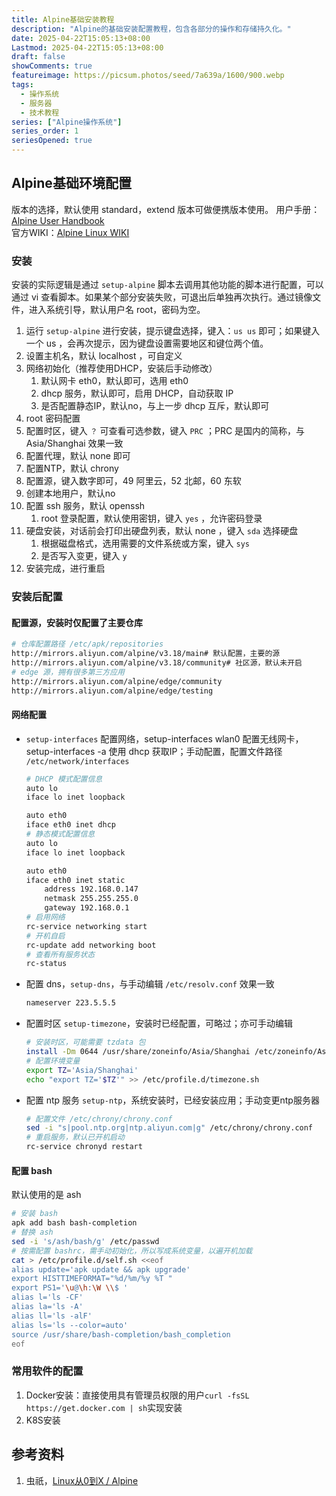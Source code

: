```yaml
---
title: Alpine基础安装教程
description: "Alpine的基础安装配置教程，包含各部分的操作和存储持久化。"
date: 2025-04-22T15:05:13+08:00
Lastmod: 2025-04-22T15:05:13+08:00
draft: false
showComments: true
featureimage: https://picsum.photos/seed/7a639a/1600/900.webp
tags:
  - 操作系统
  - 服务器
  - 技术教程
series: ["Alpine操作系统"]
series_order: 1
seriesOpened: true
---
```


## Alpine基础环境配置

版本的选择，默认使用 standard，extend 版本可做便携版本使用。
用户手册：[Alpine User Handbook](https://docs.alpinelinux.org/user-handbook/0.1a/index.html)  
官方WIKI：[Alpine Linux WIKI](https://wiki.alpinelinux.org/wiki/Installation)

### 安装

安装的实际逻辑是通过 `setup-alpine` 脚本去调用其他功能的脚本进行配置，可以通过 vi 查看脚本。如果某个部分安装失败，可退出后单独再次执行。通过镜像文件，进入系统引导，默认用户名 root，密码为空。

1. 运行 `setup-alpine` 进行安装，提示键盘选择，键入：`us us` 即可；如果键入一个 us ，会再次提示，因为键盘设置需要地区和键位两个值。
2. 设置主机名，默认 localhost ，可自定义
3. 网络初始化（推荐使用DHCP，安装后手动修改）
    1. 默认网卡 eth0，默认即可，选用 eth0
    2. dhcp 服务，默认即可，启用 DHCP，自动获取 IP
    3. 是否配置静态IP，默认no，与上一步 dhcp 互斥，默认即可
4. root 密码配置
5. 配置时区，键入 `？` 可查看可选参数，键入 `PRC` ；PRC 是国内的简称，与 Asia/Shanghai 效果一致
6. 配置代理，默认 none 即可
7. 配置NTP，默认 chrony
8. 配置源，键入数字即可，49 阿里云，52 北邮，60 东软
9. 创建本地用户，默认no
10. 配置 ssh 服务，默认 openssh
    1. root 登录配置，默认使用密钥，键入 `yes` ，允许密码登录
11. 硬盘安装，对话前会打印出硬盘列表，默认 none ，键入 `sda` 选择硬盘
    1. 根据磁盘格式，选用需要的文件系统或方案，键入 `sys`
    2. 是否写入变更，键入 `y`
12. 安装完成，进行重启

### 安装后配置

#### 配置源，安装时仅配置了主要仓库

```bash
# 仓库配置路径 /etc/apk/repositories
http://mirrors.aliyun.com/alpine/v3.18/main# 默认配置，主要的源
http://mirrors.aliyun.com/alpine/v3.18/community# 社区源，默认未开启
# edge 源，拥有很多第三方应用
http://mirrors.aliyun.com/alpine/edge/community
http://mirrors.aliyun.com/alpine/edge/testing
```

#### 网络配置

- `setup-interfaces` 配置网络，setup-interfaces wlan0 配置无线网卡，setup-interfaces -a 使用 dhcp 获取IP；手动配置，配置文件路径 `/etc/network/interfaces`

    ```bash
    # DHCP 模式配置信息
    auto lo
    iface lo inet loopback
    
    auto eth0
    iface eth0 inet dhcp
    # 静态模式配置信息
    auto lo
    iface lo inet loopback
    
    auto eth0
    iface eth0 inet static
        address 192.168.0.147
        netmask 255.255.255.0
        gateway 192.168.0.1
    # 启用网络
    rc-service networking start
    # 开机自启
    rc-update add networking boot
    # 查看所有服务状态
    rc-status
    ```

- 配置 dns，`setup-dns`，与手动编辑 `/etc/resolv.conf` 效果一致

    ```bash
    nameserver 223.5.5.5
    ```

- 配置时区 `setup-timezone`，安装时已经配置，可略过；亦可手动编辑

    ```bash
    # 安装时区，可能需要 tzdata 包
    install -Dm 0644 /usr/share/zoneinfo/Asia/Shanghai /etc/zoneinfo/Asia/Shanghai
    # 配置环境变量
    export TZ='Asia/Shanghai' 
    echo "export TZ='$TZ'" >> /etc/profile.d/timezone.sh
    ```

- 配置 ntp 服务 `setup-ntp`，系统安装时，已经安装应用；手动变更ntp服务器

    ```bash
    # 配置文件 /etc/chrony/chrony.conf
    sed -i "s|pool.ntp.org|ntp.aliyun.com|g" /etc/chrony/chrony.conf
    # 重启服务，默认已开机启动
    rc-service chronyd restart
    ```

#### 配置 bash

默认使用的是 ash

```bash
# 安装 bash
apk add bash bash-completion
# 替换 ash
sed -i 's/ash/bash/g' /etc/passwd
# 按需配置 bashrc，需手动初始化，所以写成系统变量，以遍开机加载
cat > /etc/profile.d/self.sh <<eof
alias update='apk update && apk upgrade'
export HISTTIMEFORMAT="%d/%m/%y %T "
export PS1='\u@\h:\W \\$ '
alias l='ls -CF'
alias la='ls -A'
alias ll='ls -alF'
alias ls='ls --color=auto'
source /usr/share/bash-completion/bash_completion
eof
```

### 常用软件的配置

1. Docker安装：直接使用具有管理员权限的用户`curl -fsSL https://get.docker.com | sh`实现安装
2. K8S安装

## 参考资料

1. 虫祇，[Linux从0到X / Alpine](https://www.cnblogs.com/chongxs/p/17982225/alpine-docker-env)
